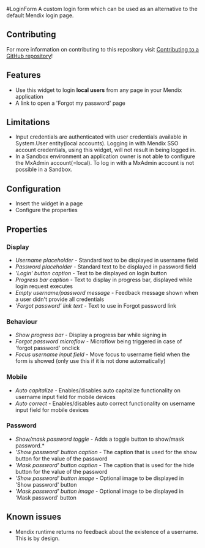 #LoginForm
A custom login form which can be used as an alternative to the default Mendix login page.

## Contributing

For more information on contributing to this repository visit [Contributing to a GitHub repository](https://world.mendix.com/display/howto50/Contributing+to+a+GitHub+repository)!

## Features

- Use this widget to login **local users** from any page in your Mendix application
- A link to open a 'Forgot my password' page
 
## Limitations
- Input credentials are authenticated with user credentials available in System.User entity(local accounts). Logging in with Mendix SSO account credentials, using this widget, will not result in being logged in.
- In a Sandbox environment an application owner is not able to configure the MxAdmin account(=local). To log in with a MxAdmin account is not possible in a Sandbox.

## Configuration 
- Insert the widget in a page
- Configure the properties 

## Properties

### Display
* *Username placeholder* - Standard text to be displayed in username field
* *Password placeholder* - Standard text to be displayed in password field
* *'Login' button caption* - Text to be displayed on login button
* *Progress bar caption* - Text to display in progress bar, displayed while login request executes
* *Empty username/password message* - Feedback message shown when a user didn't provide all credentials
* *'Forgot password' link text* - Text to use in Forgot password link

### Behaviour
* *Show progress bar* - Display a progress bar while signing in
* *Forgot password microflow* - Microflow being triggered in case of 'forgot password' onclick
* *Focus username input field* - Move focus to username field when the form is showed (only use this if it is not done automatically)


### Mobile
* *Auto capitalize* - Enables/disables auto capitalize functionality on username input field for mobile devices
* *Auto correct* - Enables/disables auto correct functionality on username input field for mobile devices

### Password
* *Show/mask password toggle* - Adds a toggle button to show/mask password.*
* *'Show password' button caption* - The caption that is used for the show button for the value of the password
* *'Mask password' button caption* - The caption that is used for the hide button for the value of the password
* *'Show password' button image* - Optional image to be displayed in 'Show password' button
* *'Mask password' button image* - Optional image to be displayed in 'Mask password' button

## Known issues
- Mendix runtime returns no feedback about the existence of a username. This is by design.



 
